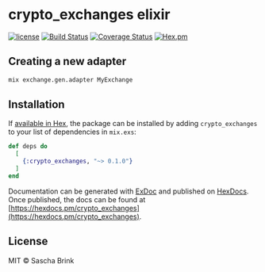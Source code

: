 # crypto_exchanges elixir

[![license](https://img.shields.io/github/license/mashape/apistatus.svg)](https://github.com/sbrink/crypto_exchanges_elixir/blob/master/LICENSE)
[![Build Status](https://travis-ci.org/sbrink/crypto_exchanges_elixir.svg?branch=master)](https://travis-ci.org/sbrink/crypto_exchanges_elixir)
[![Coverage Status](https://coveralls.io/repos/github/sbrink/crypto_exchanges_elixir/badge.svg?branch=master)](https://coveralls.io/github/sbrink/crypto_exchanges_elixir?branch=master)
[![Hex.pm](https://img.shields.io/hexpm/v/crypto_exchanges.svg)]()

## Creating a new adapter

```bash
mix exchange.gen.adapter MyExchange
```

## Installation

If [available in Hex](https://hex.pm/docs/publish), the package can be installed
by adding `crypto_exchanges` to your list of dependencies in `mix.exs`:

```elixir
def deps do
  [
    {:crypto_exchanges, "~> 0.1.0"}
  ]
end
```

Documentation can be generated with [ExDoc](https://github.com/elixir-lang/ex_doc)
and published on [HexDocs](https://hexdocs.pm). Once published, the docs can
be found at [https://hexdocs.pm/crypto_exchanges](https://hexdocs.pm/crypto_exchanges).

## License

MIT © Sascha Brink
